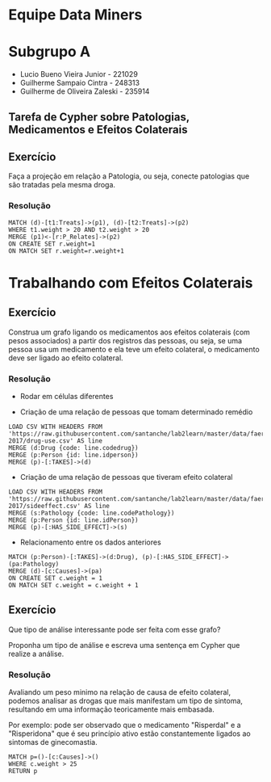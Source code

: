 # Equipe Data Miners

# Subgrupo A
- Lucio Bueno Vieira Junior - 221029
- Guilherme Sampaio Cintra - 248313
- Guilherme de Oliveira Zaleski - 235914

## Tarefa de Cypher sobre Patologias, Medicamentos e Efeitos Colaterais

## Exercício

Faça a projeção em relação a Patologia, ou seja, conecte patologias que são tratadas pela mesma droga.

### Resolução
~~~cypher
MATCH (d)-[t1:Treats]->(p1), (d)-[t2:Treats]->(p2)
WHERE t1.weight > 20 AND t2.weight > 20
MERGE (p1)<-[r:P_Relates]->(p2)
ON CREATE SET r.weight=1
ON MATCH SET r.weight=r.weight+1
~~~

# Trabalhando com Efeitos Colaterais

## Exercício

Construa um grafo ligando os medicamentos aos efeitos colaterais (com pesos associados) a partir dos registros das pessoas, ou seja, se uma pessoa usa um medicamento e ela teve um efeito colateral, o medicamento deve ser ligado ao efeito colateral.

### Resolução
* Rodar em células diferentes

* Criação de uma relação de pessoas que tomam determinado remédio
~~~cypher
LOAD CSV WITH HEADERS FROM 'https://raw.githubusercontent.com/santanche/lab2learn/master/data/faers-2017/drug-use.csv' AS line
MERGE (d:Drug {code: line.codedrug})
MERGE (p:Person {id: line.idperson})
MERGE (p)-[:TAKES]->(d)
~~~

* Criação de uma relação de pessoas que tiveram efeito colateral
~~~cypher
LOAD CSV WITH HEADERS FROM 'https://raw.githubusercontent.com/santanche/lab2learn/master/data/faers-2017/sideeffect.csv' AS line
MERGE (s:Pathology {code: line.codePathology})
MERGE (p:Person {id: line.idPerson})
MERGE (p)-[:HAS_SIDE_EFFECT]->(s)
~~~

* Relacionamento entre os dados anteriores
~~~cypher
MATCH (p:Person)-[:TAKES]->(d:Drug), (p)-[:HAS_SIDE_EFFECT]->(pa:Pathology)
MERGE (d)-[c:Causes]->(pa)
ON CREATE SET c.weight = 1
ON MATCH SET c.weight = c.weight + 1
~~~

## Exercício

Que tipo de análise interessante pode ser feita com esse grafo?

Proponha um tipo de análise e escreva uma sentença em Cypher que realize a análise.

### Resolução
Avaliando um peso minimo na relação de causa de efeito colateral, podemos analisar as drogas que mais manifestam um tipo de sintoma, resultando em uma informação teoricamente mais embasada.

Por exemplo: pode ser observado que o medicamento "Risperdal" e a "Risperidona" que é seu princípio ativo estão constantemente ligados ao sintomas de ginecomastia.

~~~cypher
MATCH p=()-[c:Causes]->() 
WHERE c.weight > 25
RETURN p
~~~
